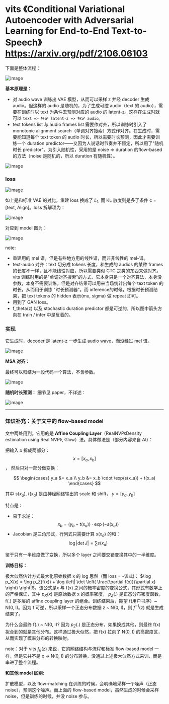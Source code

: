# vits 《Conditional Variational Autoencoder with Adversarial Learning for End-to-End Text-to-Speech》 https://arxiv.org/pdf/2106.06103

下面是整体流程：

![image](https://github.com/user-attachments/assets/33c57b25-6448-4f9e-b9b6-a714f950eb51)

**基本原理是：**
- 对 audio wave 训练出 VAE 模型，从而可以采样 z 并经 decoder 生成 audio。但这样的 audio 是随机的，为了生成可控 audio（text 的 audio），需要在训练时以 text 为条件去预测对应的 audio 的 latent-z。这样在生成时就可以 `text => 特定 latent-z => 特定 audio`。
- text tokens list 与 audio frames list 需要作对齐，所以训练时引入了 monotonic alignment search（单调对齐搜索）方式作对齐。在生成时，需要能知道每个 text token 的 audio 时长，所以需要时长预测，因此才需要训练一个 duration predictor——又因为人说话时节奏并不恒定，所以用了"随机时长 predictor"。为引入随机性，采用的是 noise => duration 的flow-based 的方法（noise 是随机的，所以 duration 有随机性）。

![image](https://github.com/user-attachments/assets/66f5cef3-2806-4c4b-a1d6-86af68b0fe0d)

### loss

![image](https://github.com/user-attachments/assets/75b31d71-f681-4773-a2d4-44fef660f9e4)

如上是和标准 VAE 的对比。重建 loss 换成了 $L_1$, 而 KL 散度则是多了条件 c = [text, Align]。loss 拆解项为：

![image](https://github.com/user-attachments/assets/4ad17118-9daa-40d5-8c5a-26af2722753f)

对应到 model 图为：

![image](https://github.com/user-attachments/assets/53cc5f9d-379b-4891-9254-b3dca5494888)

note:
- 重建用的 mel 谱，但是有些地方用的线性谱，而非非线性的 mel-谱。
- text-audio 对齐：text 切分成 tokens 长度，和生成的 audios 的某种 frames 的长度不一样，且不能线性对应，所以需要类似 CTC 之类的东西来做对齐。vits 训练时用的是"单调对齐搜索"的方式，它本身只是一个对齐算法，本身没参数，本身不需要训练。但是对齐结果可以用来当场统计出每个 text token 的时长，从而用于训练 "时长预测器"。而 inference的时候，根据时长预测结果，把 text tokens 的 hidden 表示(mu, sigma) 做 repeat 即可。
- 用到了 GAN loss。
- f_theta(z) 以及 stochastic duration predictor 都是可逆的，所以图中箭头方向在 train / infer 中是反着的。

### 实现

它生成时，decoder 是 latent-z 一步生成 audio wave，而没经过 mel 谱。

![image](https://github.com/user-attachments/assets/985b98db-b1b1-4e88-a055-360d15de2969)

**MSA 对齐：**

最终可以归结为一段代码一个算法，不含参数。

![image](https://github.com/user-attachments/assets/f975f837-3aad-41a4-862b-fe3bd3cbc218)

**随机时长预测：** 细节见 paper，不详述：

![image](https://github.com/user-attachments/assets/ded899d7-61c6-4340-af14-a6af04f9a3be)

----

### 知识补充：关于文中的 flow-based model

文中两处用到。它用的是 **Affine Coupling Layer**（RealNVP《Density estimation using Real NVP》, Glow）法。具体做法是（部分内容来自 AI）：

把输入 $x$ 拆成两部分： $$x = [x_a, x_b]$$ ， 然后只对一部分做变换：

$$
\begin{cases}
y_a &= x_a \\
y_b &= x_b \cdot \exp(s(x_a)) + t(x_a)
\end{cases}
$$

其中 $s(x_a)$, $t(x_a)$ 是由神经网络输出的 scale 和 shift， $y = [y_a, y_b]$

特点是：
- 易于求逆： $$x_b = (y_b - t(x_a)) \cdot \exp(-s(x_a))$$
- Jacobian 是三角形式，行列式只需要计算 $s(x_a)$ 的和： $$\log |\det J| = \sum s(x_a)$$

鉴于只有一半维度做了变换，所以多个 layer 之间要交错变换其中的一半维度。

**训练目标：**

极大似然估计方式最大化原始数据 x 的 log 思然（而 loss = -该式)： $\log p_X(x) = \log p_Z(f(x)) + \log \left| \det \left( \frac{\partial f(x)}{\partial x} \right) \right|$，该公式是x 与 f(x) 之间的概率密度的变换公式，其形式有数学上的严格保证，其中 $p_X(x)$ 是原始数据 x 的概率密度， $p_Z(.)$ 是正态分布密度函数，f(.) 是多层的 affine coupling layer 的组合。训练结束后，期望 f(用户书序）~ N(0, I)。因为 f 可逆，所以采样一个正态分布数据 z ~ N(0, I)，则 $f^{-1}(z)$ 就是生成结果了。

为什么会最终 f(.) ~ N(0, I)? 因为 $p_Z(.)$ 是正态分布，如果换成其他，则最终 f(x) 拟合到的就是其他分布。这样通过极大似然，把 f(x) 拉向了 N(0, I) 的高密度区，从而实现了概率分布的转换映射。

note：对于 vits $f_\theta(z)$ 来说，它的网络结构与流程和标准 flow-based model 一样，但是它并不是 x -> N(0, I) 的分布转换，没通过上述极大似然方式来训，而是串进了整个流程。

**和其他 model 区别:**

扩散模型，以及 flow-matching 在训练的时候，会明确地采样一个噪声（正态 noise），预测这个噪声。而上面的 flow-based model，虽然生成的时候会采样 noise，但是训练的时候，并没 noise 参与。

